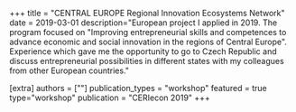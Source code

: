 +++
title = "CENTRAL EUROPE Regional Innovation Ecosystems Network"
date = 2019-03-01
description="European project I applied in 2019. The program focused on \"Improving entrepreneurial skills and competences to advance economic and social innovation in the regions of Central Europe\". Experience which gave me the opportunity to go to Czech Republic and discuss entrepreneurial possibilities in different states with my colleagues from other European countries."

[extra]
authors = [""]
publication_types = "workshop"
featured = true
type="workshop"
publication = "CERIecon 2019"
+++
